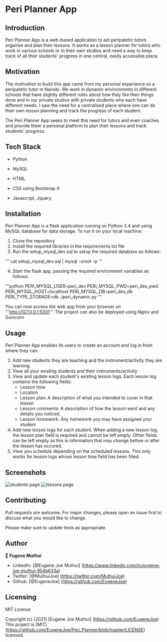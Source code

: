 # Peri Planner App

## Introduction
Peri Planner App is a web-based application to aid peripatetic tutors organise and plan their lessons. It works as a lesson planner for tutors who work in various schools or in their own studios and need a way to keep track of all their students' progress in one central, easily accessible place.

## Motivation
The motivation to build this app came from my personal experience as a peripatetic tutor in Nairobi. We work in dynamic environments in different schools that have slightly different rules about how they like their things done and in our private studios with private students who each have different needs. I saw the need for a centralised place where one can do their own lesson planning and track the progress of each student.

The Peri Planner App seeks to meet this need for tutors and even coaches and provide them a personal platform to plan their lessons and track students' progress.

## Tech Stack
- Python
- MySQL

- HTML
- CSS using Bootstrap 4
- Javascript, Jquery

## Installation

Peri Planner App is a flask application running on Python 3.4 and using MySQL database for data storage.
To run it on your local machine:
1. Clone the repository
2. Install the required libraries in the requirements.txt file
3. Run the setup_mysql_dev.sql to setup the required database as follows:

'''
cat setup_mysql_dev.sql | mysql -uroot -p
'''

4. Start the flask app, passing the required environment variables as follows:

'''python
PERI_MYSQL_USER=peri_dev PERI_MYSQL_PWD=peri_dev_pwd PERI_MYSQL_HOST=localhost PERI_MYSQL_DB=peri_dev_db PERI_TYPE_STORAGE=db ./peri_dynamic.py
'''

You can now access the web app from your browser on '''http://127.0.0.1:5001'''
The project can also be deployed using Nginx and Gunicorn

## Usage
Peri Planner App enables its users to create an account and log in from where they can:
1. Add new students they are teaching and the instrument/activity they are learning.
2. View all your existing students and their instruments/activity
3. View and update each student's existing lesson logs. Each lesson log contains the following fields:
   - Lesson time
   - Location
   - Lesson plan: A description of what you intended to cover in that lesson
   - Lesson comments: A description of how the lesson went and any details you noticed.
   - Lesson homework: Any homework you may have assigned your student
4. Add new lesson logs for each student. When adding a new lesson log, the lesson plan field is required and cannot be left empty. Other fields can be left empty as this is information that may change before or after the lesson  has occured.
5. View you schedule depending on the scheduled lessons. This only works for lesson logs whose lesson time field has been filled.

## Screenshots
![students page](https://github.com/[EugeneJoe]/[EugeneJoe.github.io]/blob/[master]/students.png?raw=true)
![lessons page](https://github.com/[EugeneJoe]/[EugeneJoe.github.io]/blob/[master]/lessons.png?raw=true)

## Contributing
Pull requests are welcome. For major changes, please open an issue first to discuss what you would like to change.

Please make sure to update tests as appropriate.

## Author
👤 **Fugene Muthui**
- LinkedIn: [@Eugene Joe Muthui] (https://www.linkedin.com/in/eugene-joe-muthui-954b633a)
- Twitter: [@MuthuiJoe] (https://twitter.com/MuthuiJoe)
- Github: [@EugeneJoe] (https://github.com/EugeneJoe)

## Licensing
MIT License

Copyright (c) [2021] [Eugene Joe Muthui] (https://github.com/EugeneJoe)
This project is [MIT] (https://github.com/EugeneJoe/Peri_Planner/blob/master/LICENSE) licensed.
